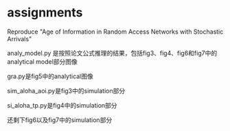 # assignments
Reproduce "Age of Information in Random Access Networks with Stochastic Arrivals"

analy_model.py 是按照论文公式推理的结果，包括fig3、fig4、fig6和fig7中的analytical model部分图像

gra.py是fig5中的analytical图像

sim_aloha_aoi.py是fig3中的simulation部分

si_aloha_tp.py是fig4中的simulation部分


还剩下fig6以及fig7中的simulation部分
